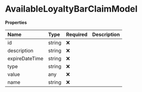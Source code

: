# AvailableLoyaltyBarClaimModel

**Properties**

| Name           | Type   | Required | Description |
| :------------- | :----- | :------- | :---------- |
| id             | string | ❌       |             |
| description    | string | ❌       |             |
| expireDateTime | string | ❌       |             |
| type           | string | ❌       |             |
| value          | any    | ❌       |             |
| name           | string | ❌       |             |

<!-- This file was generated by liblab | https://liblab.com/ -->

